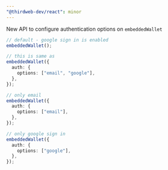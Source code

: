 ```yaml
---
"@thirdweb-dev/react": minor
---
```


New API to configure authentication options on `embeddedWallet`

```ts
// default - google sign in is enabled
embeddedWallet();

// this is same as
embeddedWallet({
  auth: {
    options: ["email", "google"],
  },
});

// only email
embeddedWallet({
  auth: {
    options: ["email"],
  },
});

// only google sign in
embeddedWallet({
  auth: {
    options: ["google"],
  },
});
```
